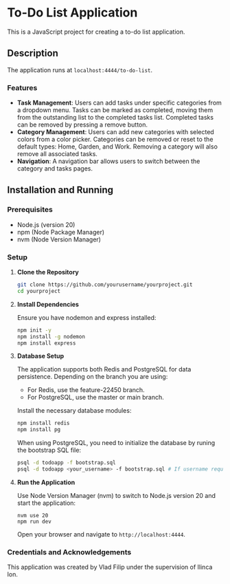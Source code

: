 # To-Do List Application

This is a JavaScript project for creating a to-do list application.

## Description

The application runs at `localhost:4444/to-do-list`.

### Features

- **Task Management**: Users can add tasks under specific categories from a dropdown menu. Tasks can be marked as completed, moving them from the outstanding list to the completed tasks list. Completed tasks can be removed by pressing a remove button.
- **Category Management**: Users can add new categories with selected colors from a color picker. Categories can be removed or reset to the default types: Home, Garden, and Work. Removing a category will also remove all associated tasks.
- **Navigation**: A navigation bar allows users to switch between the category and tasks pages.

## Installation and Running

### Prerequisites

- Node.js (version 20)
- npm (Node Package Manager)
- nvm (Node Version Manager)

### Setup

1. **Clone the Repository**

   ```sh
   git clone https://github.com/yourusername/yourproject.git
   cd yourproject
   ```
2. **Install Dependencies**

    Ensure you have nodemon and express installed:

    ```sh
    npm init -y
    npm install -g nodemon
    npm install express
    ```

3. **Database Setup**

    The application supports both Redis and PostgreSQL for data persistence. Depending on the branch you are using:
    - For Redis, use the feature-22450 branch.
    - For PostgreSQL, use the master or main branch.

    Install the necessary database modules:

    ```sh
    npm install redis
    npm install pg
    ```

    When using PostgreSQL, you need to initialize the database by runing the bootstrap SQL file:

    ```sh
    psql -d todoapp -f bootstrap.sql
    psql -d todoapp <your_username> -f bootstrap.sql # If username required
    ```

4. **Run the Application**

    Use Node Version Manager (nvm) to switch to Node.js version 20 and start the application:

    ```ah
    nvm use 20
    npm run dev
    ```

    Open your browser and navigate to `http://localhost:4444`.

### Credentials and Acknowledgements
This application was created by Vlad Filip under the supervision of Ilinca Ion.